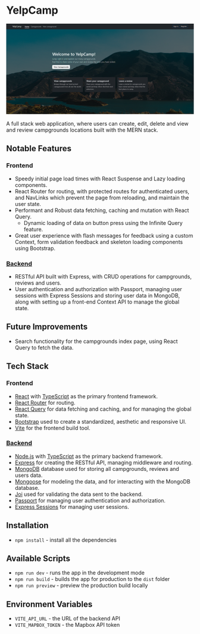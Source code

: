 # YelpCamp

![home](./project-images/home-page.png)

A full stack web application, where users can create, edit, delete and view and review campgrounds locations built with the MERN stack.

## Notable Features

### Frontend

- Speedy initial page load times with React Suspense and Lazy loading components.
- React Router for routing, with protected routes for authenticated users, and NavLinks which prevent the page from reloading, and maintain the user state.
- Performant and Robust data fetching, caching and mutation with React Query.
  - Dynamic loading of data on button press using the Infinite Query feature.
- Great user experience with flash messages for feedback using a custom Context, form validation feedback and skeleton loading components using Bootstrap.

### [Backend](https://github.com/tariqs26/yelpcamp-server)

- RESTful API built with Express, with CRUD operations for campgrounds, reviews and users.
- User authentication and authorization with Passport, managing user sessions with Express Sessions and storing user data in MongoDB, along with setting up a front-end Context API to manage the global state.

## Future Improvements

- Search functionality for the campgrounds index page, using React Query to fetch the data.

## Tech Stack

### Frontend

- [React](https://reactjs.org/) with [TypeScript](https://www.typescriptlang.org/) as the primary frontend framework.
- [React Router](https://reactrouter.com/) for routing.
- [React Query](https://react-query.tanstack.com/) for data fetching and caching, and for managing the global state.
- [Bootstrap](https://getbootstrap.com/) used to create a standardized, aesthetic and responsive UI.
- [Vite](https://vitejs.dev/) for the frontend build tool.

### [Backend](https://github.com/tariqs26/yelpcamp-server)

- [Node.js](https://nodejs.org/en/) with [TypeScript](https://www.typescriptlang.org/) as the primary backend framework.
- [Express](https://expressjs.com/) for creating the RESTful API, managing middleware and routing.
- [MongoDB](https://www.mongodb.com/) database used for storing all campgrounds, reviews and users data.
- [Mongoose](https://mongoosejs.com/) for modeling the data, and for interacting with the MongoDB database.
- [Joi](https://joi.dev/) used for validating the data sent to the backend.
- [Passport](http://www.passportjs.org/) for managing user authentication and authorization.
- [Express Sessions](https://www.npmjs.com/package/express-session) for managing user sessions.

## Installation

- `npm install` - install all the dependencies

## Available Scripts

- `npm run dev` - runs the app in the development mode
- `npm run build` - builds the app for production to the `dist` folder
- `npm run preview` - preview the production build locally

## Environment Variables

- `VITE_API_URL` - the URL of the backend API
- `VITE_MAPBOX_TOKEN` - the Mapbox API token
